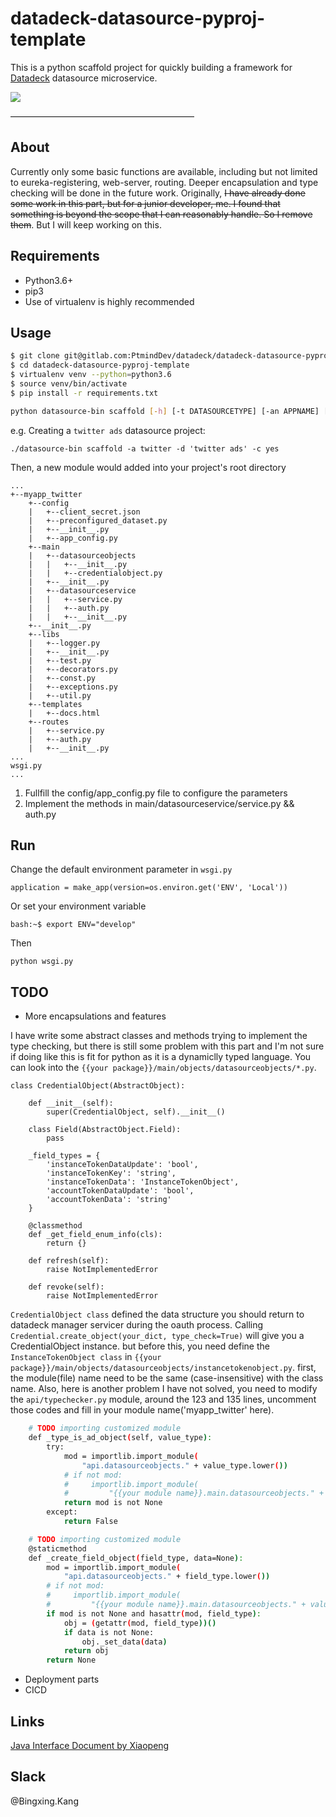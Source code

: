 datadeck-datasource-pyproj-template
================

This is a python scaffold project for quickly building a framework for [Datadeck](https://dashv2.datadeck.com) datasource microservice.

![](https://img.shields.io/github/tag/AnastagiZeno/HelloWorld.svg)

—————————————————————

## About

Currently only some basic functions are available, including but not limited to eureka-registering, web-server, routing. Deeper encapsulation and type checking will be done in the future work. Originally, ~~I have already done some work in this part, but for a junior developer, me. I found that something is beyond the scope that I can reasonably handle. So I remove them~~. But I will keep working on this.

## Requirements
- Python3.6+
- pip3
- Use of virtualenv is highly recommended

## Usage

```bash
$ git clone git@gitlab.com:PtmindDev/datadeck/datadeck-datasource-pyproj-template.git
$ cd datadeck-datasource-pyproj-template
$ virtualenv venv --python=python3.6
$ source venv/bin/activate
$ pip install -r requirements.txt
```

```bash
python datasource-bin scaffold [-h] [-t DATASOURCETYPE] [-an APPNAME] [-a ABBREVIATION] [-d DATASOURCE] [-au AUTHOR] [-c CUSTOMCLASSNAME]
```
e.g. Creating a `twitter ads` datasource project:

```
./datasource-bin scaffold -a twitter -d 'twitter ads' -c yes
```

Then, a new module would added into your project's root directory

```
...
+--myapp_twitter
    +--config
    |   +--client_secret.json
    |   +--preconfigured_dataset.py
    |   +--__init__.py
    |   +--app_config.py
    +--main
    |   +--datasourceobjects
    |   |   +--__init__.py
    |   |   +--credentialobject.py
    |   +--__init__.py
    |   +--datasourceservice
    |   |   +--service.py
    |   |   +--auth.py
    |   |   +--__init__.py
    +--__init__.py
    +--libs
    |   +--logger.py
    |   +--__init__.py
    |   +--test.py
    |   +--decorators.py
    |   +--const.py
    |   +--exceptions.py
    |   +--util.py
    +--templates
    |   +--docs.html
    +--routes
    |   +--service.py
    |   +--auth.py
    |   +--__init__.py
...
wsgi.py
...

```

1. Fullfill the config/app_config.py file to configure the parameters
2. Implement the methods in main/datasourceservice/service.py && auth.py


## Run
Change the default environment parameter in `wsgi.py`
```angular2html
application = make_app(version=os.environ.get('ENV', 'Local'))
```

Or set your environment variable
```angular2html
bash:~$ export ENV="develop"
```
Then
```
python wsgi.py
```

## TODO

- More encapsulations and features

I have write some abstract classes and methods trying to implement the type checking, but there is still some problem with this part and I'm not sure if doing like this is fit for python as it is a dynamiclly typed language. You can look into the `{{your package}}/main/objects/datasourceobjects/*.py`.

```angular2html
class CredentialObject(AbstractObject):

    def __init__(self):
        super(CredentialObject, self).__init__()

    class Field(AbstractObject.Field):
        pass

    _field_types = {
        'instanceTokenDataUpdate': 'bool',
        'instanceTokenKey': 'string',
        'instanceTokenData': 'InstanceTokenObject',
        'accountTokenDataUpdate': 'bool',
        'accountTokenData': 'string'
    }

    @classmethod
    def _get_field_enum_info(cls):
        return {}

    def refresh(self):
        raise NotImplementedError

    def revoke(self):
        raise NotImplementedError

```
`CredentialObject class` defined the data structure you should return to datadeck manager servicer during the oauth process. Calling ```Credential.create_object(your_dict, type_check=True)``` will give you a CredentialObject instance.
but  before this, you need define the `InstanceTokenObject class` in `{{your package}}/main/objects/datasourceobjects/instancetokenobject.py`. first, the module(file) name need to be the same (case-insensitive) with the class name. 
Also, here is another problem I have not solved, you need to modify the `api/typechecker.py` module, around the 123 and 135 lines, uncomment those codes and fill in your module name('myapp_twitter' here).  
    
``` bash
    # TODO importing customized module
    def _type_is_ad_object(self, value_type):
        try:
            mod = importlib.import_module(
                "api.datasourceobjects." + value_type.lower())
            # if not mod:
            #     importlib.import_module(
            #         "{{your module name}}.main.datasourceobjects." + value_type.lower())
            return mod is not None
        except:
            return False

    # TODO importing customized module
    @staticmethod
    def _create_field_object(field_type, data=None):
        mod = importlib.import_module(
            "api.datasourceobjects." + field_type.lower())
        # if not mod:
        #     importlib.import_module(
        #         "{{your module name}}.main.datasourceobjects." + value_type.lower())
        if mod is not None and hasattr(mod, field_type):
            obj = (getattr(mod, field_type))()
            if data is not None:
                obj._set_data(data)
            return obj
        return None
```

- Deployment parts
- CICD


## Links
[Java Interface Document by Xiaopeng](https://gold-resonance-4655.postman.co/collections/2566308-528ac32c-4e0f-4a94-8671-d1631f3df502?workspace=11371731-d224-4432-a58f-7277d421eaa6) 

## Slack
@Bingxing.Kang